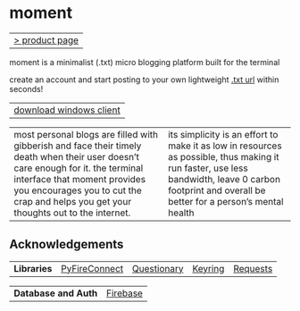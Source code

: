 
# moment
<table>
<tbody>
<tr>
<td><a href="https://moment.adithya.zip" target="_blank">> product page</a></td></tr>
</tbody>
</table>

moment is a minimalist (.txt) micro blogging platform built for the terminal

create an account and start posting to your own lightweight [.txt url](https://moment.adithya.zip/gets3211.txt) within seconds!

<table>
<tbody>
<tr>
<td><a href="https://github.com/adithyasource/moment/releases/tag/1.0.0" target="_blank">download windows client</a></td>
</tr>
</tbody>
</table>

<table>
<tbody>
<tr>
<td>most personal blogs are filled with gibberish and face their timely death when their user doesn’t care enough for it. the terminal interface that moment provides you encourages you to cut the crap and helps you get your thoughts out to the internet.</td>
<td>its simplicity is an effort to make it as low in resources as possible, thus making it run faster, use less bandwidth, leave 0 carbon footprint and overall be better for a person’s mental health</td>
</tr>
</tbody>
</table>

## Acknowledgements

<table>
<tbody>
<tr>
<td><b>Libraries</b></td>
<td><a href="https://github.com/quintuslabs/pyfireconnect" target="_blank">PyFireConnect</a></td>
<td><a href="https://pypi.org/project/questionary/" target="_blank">Questionary</a></td>
<td><a href="https://pypi.org/project/keyring/" target="_blank">Keyring</a></td>
<td><a href="https://pypi.org/project/requests/" target="_blank">Requests</a></td>
</tr>
</tbody>
</table>

<table>
<tbody>
<tr>
<td><b>Database and Auth</b></td>
<td><a href="https://firebase.google.com/" target="_blank">Firebase</a></td>
</tr>
</tbody>
</table>

